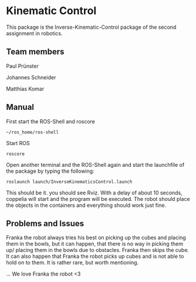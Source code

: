# Kinematic Control

This package is the Inverse-Kinematic-Control package of the second assignment in robotics.

## Team members
Paul Prünster

Johannes Schneider

Matthias Komar

## Manual

First start the ROS-Shell and roscore
```shell
~/ros_home/ros-shell
```
Start ROS
```shell
roscore
```

Open another terminal and the ROS-Shell again and start the launchfile of the package by typing the following:

```shell
roslaunch launch/InverseKinematicsControl.launch
```

This should be it. you should see Rviz. With a delay of about 10 seconds, coppelia will start and the program will be executed. The robot should place the objects in the containers and everything should work just fine.


## Problems and Issues
Franka the robot always tries his best on picking up the cubes and placing them in the bowls, but it can happen, that there is no way in picking them up/ placing them in the bowls due to obstacles. Franka then skips the cube.
It can also happen that Franka the robot picks up cubes and is not able to hold on to them. It is rather rare, but worth mentioning.


... We love Franka the robot <3
